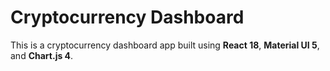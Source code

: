 # Cryptocurrency Dashboard

This is a cryptocurrency dashboard app built using **React 18**, **Material UI 5**, and **Chart.js 4**.
